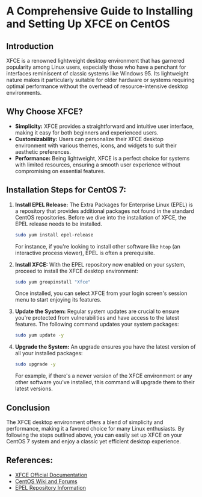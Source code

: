 # A Comprehensive Guide to Installing and Setting Up XFCE on CentOS

## Introduction

XFCE is a renowned lightweight desktop environment that has garnered popularity among Linux users, especially those who have a penchant for interfaces reminiscent of classic systems like Windows 95. Its lightweight nature makes it particularly suitable for older hardware or systems requiring optimal performance without the overhead of resource-intensive desktop environments.

## Why Choose XFCE?

- **Simplicity:** XFCE provides a straightforward and intuitive user interface, making it easy for both beginners and experienced users.
- **Customizability:** Users can personalize their XFCE desktop environment with various themes, icons, and widgets to suit their aesthetic preferences.
- **Performance:** Being lightweight, XFCE is a perfect choice for systems with limited resources, ensuring a smooth user experience without compromising on essential features.

## Installation Steps for CentOS 7:

1. **Install EPEL Release:** The Extra Packages for Enterprise Linux (EPEL) is a repository that provides additional packages not found in the standard CentOS repositories. Before we dive into the installation of XFCE, the EPEL release needs to be installed.

    ```bash
    sudo yum install epel-release
    ```

    For instance, if you're looking to install other software like `htop` (an interactive process viewer), EPEL is often a prerequisite.

2. **Install XFCE:** With the EPEL repository now enabled on your system, proceed to install the XFCE desktop environment:

    ```bash
    sudo yum groupinstall "Xfce"
    ```

    Once installed, you can select XFCE from your login screen's session menu to start enjoying its features.

3. **Update the System:** Regular system updates are crucial to ensure you're protected from vulnerabilities and have access to the latest features. The following command updates your system packages:

    ```bash
    sudo yum update -y
    ```

4. **Upgrade the System:** An upgrade ensures you have the latest version of all your installed packages:

    ```bash
    sudo upgrade -y
    ```

    For example, if there's a newer version of the XFCE environment or any other software you've installed, this command will upgrade them to their latest versions.

## Conclusion

The XFCE desktop environment offers a blend of simplicity and performance, making it a favored choice for many Linux enthusiasts. By following the steps outlined above, you can easily set up XFCE on your CentOS 7 system and enjoy a classic yet efficient desktop experience.

## References:

- [XFCE Official Documentation](https://docs.xfce.org/)
- [CentOS Wiki and Forums](https://wiki.centos.org/)
- [EPEL Repository Information](https://fedoraproject.org/wiki/EPEL)
